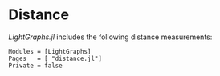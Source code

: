 # Distance
*LightGraphs.jl* includes the following distance measurements:

```@autodocs
Modules = [LightGraphs]
Pages   = [ "distance.jl"]
Private = false
```
